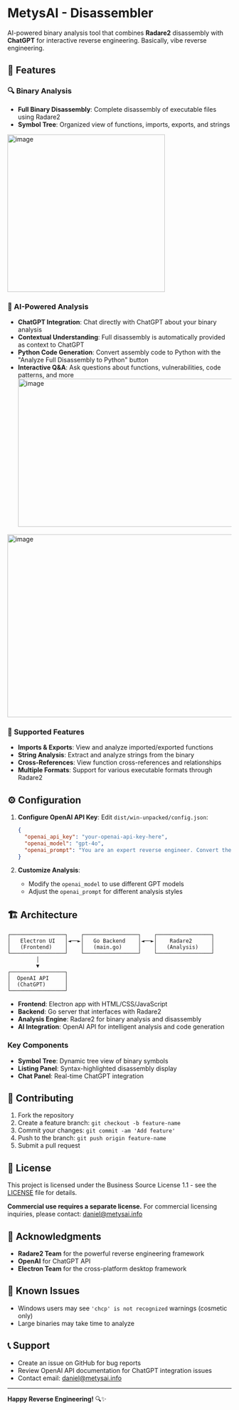 # MetysAI - Disassembler

AI-powered binary analysis tool that combines **Radare2** disassembly with **ChatGPT**  for interactive reverse engineering. Basically, vibe reverse engineering. 

## 🚀 Features

### 🔍 Binary Analysis
- **Full Binary Disassembly**: Complete disassembly of executable files using Radare2
- **Symbol Tree**: Organized view of functions, imports, exports, and strings
<img width="354" height="354" alt="image" src="https://github.com/user-attachments/assets/d63fd204-6483-4b28-8b69-6efc5737fc84" />


### 🤖 AI-Powered Analysis
- **ChatGPT Integration**: Chat directly with ChatGPT about your binary analysis
- **Contextual Understanding**: Full disassembly is automatically provided as context to ChatGPT
- **Python Code Generation**: Convert assembly code to Python with the "Analyze Full Disassembly to Python" button
- **Interactive Q&A**: Ask questions about functions, vulnerabilities, code patterns, and more
  <img width="700" height="333" alt="image" src="https://github.com/user-attachments/assets/e5da4dd7-0722-416f-8502-4e961b3b9d56" />
<img width="590" height="411" alt="image" src="https://github.com/user-attachments/assets/e334f01f-326e-447d-8193-42ad0a4d2b8d" />


### 📁 Supported Features
- **Imports & Exports**: View and analyze imported/exported functions
- **String Analysis**: Extract and analyze strings from the binary
- **Cross-References**: View function cross-references and relationships
- **Multiple Formats**: Support for various executable formats through Radare2

## ⚙️ Configuration

1. **Configure OpenAI API Key**:
   Edit `dist/win-unpacked/config.json`:
   ```json
   {
     "openai_api_key": "your-openai-api-key-here",
     "openai_model": "gpt-4o",
     "openai_prompt": "You are an expert reverse engineer. Convert the following assembly code into equivalent Python code. Only output the Python code, no explanations."
   }
   ```

2. **Customize Analysis**:
   - Modify the `openai_model` to use different GPT models
   - Adjust the `openai_prompt` for different analysis styles


## 🏗️ Architecture

```
┌─────────────────┐    ┌─────────────────┐    ┌─────────────────┐
│   Electron UI   │◄──►│   Go Backend    │◄──►│    Radare2      │
│   (Frontend)    │    │   (main.go)     │    │   (Analysis)    │
└─────────────────┘    └─────────────────┘    └─────────────────┘
         │                                              
         ▼                                              
┌─────────────────┐                                     
│  OpenAI API     │                                     
│  (ChatGPT)      │                                     
└─────────────────┘                                     
```

- **Frontend**: Electron app with HTML/CSS/JavaScript
- **Backend**: Go server that interfaces with Radare2
- **Analysis Engine**: Radare2 for binary analysis and disassembly
- **AI Integration**: OpenAI API for intelligent analysis and code generation

### Key Components
- **Symbol Tree**: Dynamic tree view of binary symbols
- **Listing Panel**: Syntax-highlighted disassembly display
- **Chat Panel**: Real-time ChatGPT integration

## 🤝 Contributing
1. Fork the repository
2. Create a feature branch: `git checkout -b feature-name`
3. Commit your changes: `git commit -am 'Add feature'`
4. Push to the branch: `git push origin feature-name`
5. Submit a pull request

## 📝 License

This project is licensed under the Business Source License 1.1 - see the [LICENSE](LICENSE) file for details.

**Commercial use requires a separate license.** For commercial licensing inquiries, please contact: daniel@metysai.info

## 🙏 Acknowledgments

- **Radare2 Team** for the powerful reverse engineering framework
- **OpenAI** for ChatGPT API
- **Electron Team** for the cross-platform desktop framework

## 🐛 Known Issues

- Windows users may see `'chcp' is not recognized` warnings (cosmetic only)
- Large binaries may take time to analyze

## 📞 Support

- Create an issue on GitHub for bug reports
- Review OpenAI API documentation for ChatGPT integration issues
- Contact email: daniel@metysai.info

---

**Happy Reverse Engineering!** 🔍✨ 
